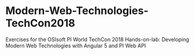 # Modern-Web-Technologies-TechCon2018
Exercises for the OSIsoft PI World TechCon 2018 Hands-on-lab: Developing Modern Web Technologies with Angular 5 and PI Web API
